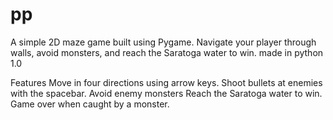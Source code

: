 # pp
A simple 2D maze game built using Pygame. Navigate your player through walls, avoid monsters, and reach the Saratoga water to win. made in python 1.0

Features
Move in four directions using arrow keys.
Shoot bullets at enemies with the spacebar.
Avoid enemy monsters
Reach the Saratoga water to win.
Game over when caught by a monster.
